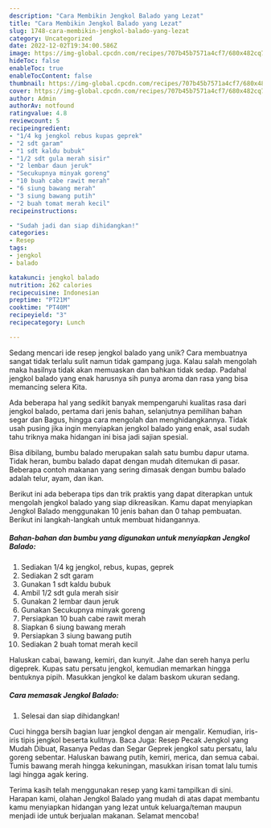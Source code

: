 ```yaml
---
description: "Cara Membikin Jengkol Balado yang Lezat"
title: "Cara Membikin Jengkol Balado yang Lezat"
slug: 1748-cara-membikin-jengkol-balado-yang-lezat
category: Uncategorized
date: 2022-12-02T19:34:00.586Z
image: https://img-global.cpcdn.com/recipes/707b45b7571a4cf7/680x482cq70/jengkol-balado-foto-resep-utama.jpg
hideToc: false
enableToc: true
enableTocContent: false
thumbnail: https://img-global.cpcdn.com/recipes/707b45b7571a4cf7/680x482cq70/jengkol-balado-foto-resep-utama.jpg
cover: https://img-global.cpcdn.com/recipes/707b45b7571a4cf7/680x482cq70/jengkol-balado-foto-resep-utama.jpg
author: Admin
authorAv: notfound
ratingvalue: 4.8
reviewcount: 5
recipeingredient:
- "1/4 kg jengkol rebus kupas geprek"
- "2 sdt garam"
- "1 sdt kaldu bubuk"
- "1/2 sdt gula merah sisir"
- "2 lembar daun jeruk"
- "Secukupnya minyak goreng"
- "10 buah cabe rawit merah"
- "6 siung bawang merah"
- "3 siung bawang putih"
- "2 buah tomat merah kecil"
recipeinstructions:

- "Sudah jadi dan siap dihidangkan!"
categories:
- Resep
tags:
- jengkol
- balado

katakunci: jengkol balado 
nutrition: 262 calories
recipecuisine: Indonesian
preptime: "PT21M"
cooktime: "PT40M"
recipeyield: "3"
recipecategory: Lunch

---
```





Sedang mencari ide resep jengkol balado yang unik? Cara membuatnya sangat tidak terlalu sulit namun tidak gampang juga. Kalau salah mengolah maka hasilnya tidak akan memuaskan dan bahkan tidak sedap. Padahal jengkol balado yang enak harusnya sih punya aroma dan rasa yang bisa memancing selera Kita.





Ada beberapa hal yang sedikit banyak mempengaruhi kualitas rasa dari jengkol balado, pertama dari jenis bahan, selanjutnya pemilihan bahan segar dan Bagus, hingga cara mengolah dan menghidangkannya. Tidak usah pusing jika ingin menyiapkan jengkol balado yang enak,      asal sudah tahu triknya maka hidangan ini bisa jadi sajian spesial.














Bisa dibilang, bumbu balado merupakan salah satu bumbu dapur utama. Tidak heran, bumbu balado dapat dengan mudah ditemukan di pasar. Beberapa contoh makanan yang sering dimasak dengan bumbu balado adalah telur, ayam, dan ikan.






Berikut ini ada beberapa tips dan trik praktis yang dapat diterapkan untuk mengolah jengkol balado yang siap dikreasikan. Kamu dapat menyiapkan Jengkol Balado menggunakan 10 jenis bahan dan 0 tahap pembuatan. Berikut ini langkah-langkah untuk membuat hidangannya.

<!--inarticleads1-->

##### Bahan-bahan dan bumbu yang digunakan untuk menyiapkan Jengkol Balado:

1. Sediakan 1/4 kg jengkol, rebus, kupas, geprek
1. Sediakan 2 sdt garam
1. Gunakan 1 sdt kaldu bubuk
1. Ambil 1/2 sdt gula merah sisir
1. Gunakan 2 lembar daun jeruk
1. Gunakan Secukupnya minyak goreng
1. Persiapkan 10 buah cabe rawit merah
1. Siapkan 6 siung bawang merah
1. Persiapkan 3 siung bawang putih
1. Sediakan 2 buah tomat merah kecil


Haluskan cabai, bawang, kemiri, dan kunyit. Jahe dan sereh hanya perlu digeprek. Kupas satu persatu jengkol, kemudian memarkan hingga bentuknya pipih. Masukkan jengkol ke dalam baskom ukuran sedang. 

<!--inarticleads2-->

##### Cara memasak Jengkol Balado:


1. Selesai dan siap dihidangkan!

Cuci hingga bersih bagian luar jengkol dengan air mengalir. Kemudian, iris-iris tipis jengkol beserta kulitnya. Baca Juga: Resep Pecak Jengkol yang Mudah Dibuat, Rasanya Pedas dan Segar Geprek jengkol satu persatu, lalu goreng sebentar. Haluskan bawang putih, kemiri, merica, dan semua cabai. Tumis bawang merah hingga kekuningan, masukkan irisan tomat lalu tumis lagi hingga agak kering. 

Terima kasih telah menggunakan resep yang kami tampilkan di sini. Harapan kami, olahan Jengkol Balado yang mudah di atas dapat membantu kamu menyiapkan hidangan yang lezat untuk keluarga/teman maupun menjadi ide untuk berjualan makanan. Selamat mencoba!
